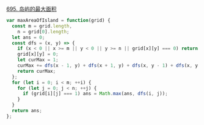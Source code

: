 [695. 岛屿的最大面积](https://leetcode.cn/problems/max-area-of-island/description/)

```javascript
var maxAreaOfIsland = function(grid) {
  const m = grid.length,
    n = grid[0].length;
  let ans = 0;
  const dfs = (x, y) => {
    if (x < 0 || x >= m || y < 0 || y >= n || grid[x][y] === 0) return 0;
    grid[x][y] = 0;
    let curMax = 1;
    curMax += dfs(x - 1, y) + dfs(x + 1, y) + dfs(x, y - 1) + dfs(x, y + 1);
    return curMax;
  };
  for (let i = 0; i < m; ++i) {
    for (let j = 0; j < n; ++j) {
      if (grid[i][j] === 1) ans = Math.max(ans, dfs(i, j));
    }
  }
  return ans;   
};
```